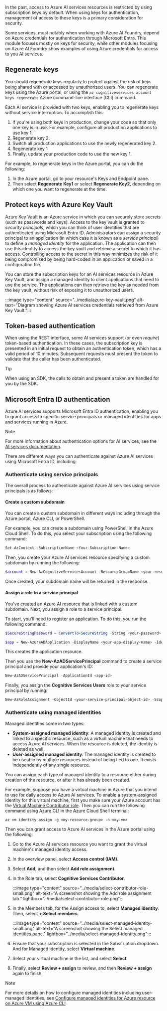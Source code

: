 In the past, access to Azure AI services resources is restricted by using subscription keys by default. When using keys for authentication, management of access to these keys is a primary consideration for security.

Some services, most notably when working with Azure AI Foundry, depend on Azure credentials for authentication through Microsoft Entra. This module focuses mostly on keys for security, while other modules focusing on Azure AI Foundry show examples of using Azure credentials for access to you AI services.

## Regenerate keys

You should regenerate keys regularly to protect against the risk of keys being shared with or accessed by unauthorized users. You can regenerate keys using the Azure portal, or using the `az cognitiveservices account keys regenerate` Azure command-line interface (CLI) command.

Each AI service is provided with two keys, enabling you to regenerate keys without service interruption. To accomplish this:

1. If you're using both keys in production, change your code so that only one key is in use. For example, configure all production applications to use key 1.
1. Regenerate key 2.
1. Switch all production applications to use the newly regenerated key 2.
1. Regenerate key 1
1. Finally, update your production code to use the new key 1.

For example, to regenerate keys in the Azure portal, you can do the following:

1. In the Azure portal, go to your resource's Keys and Endpoint pane.
1. Then select **Regenerate Key1** or select **Regenerate Key2**, depending on which one you want to regenerate at the time.

## Protect keys with Azure Key Vault

Azure Key Vault is an Azure service in which you can securely store secrets (such as passwords and keys). Access to the key vault is granted to *security principals*, which you can think of user identities that are authenticated using Microsoft Entra ID. Administrators can assign a security principal to an application (in which case it is known as a *service principal*) to define a *managed identity* for the application. The application can then use this identity to access the key vault and retrieve a secret to which it has access. Controlling access to the secret in this way minimizes the risk of it being compromised by being hard-coded in an application or saved in a configuration file.

You can store the subscription keys for an AI services resource in Azure Key Vault, and assign a managed identity to client applications that need to use the service. The applications can then retrieve the key as needed from the key vault, without risk of exposing it to unauthorized users.

:::image type="content" source="../media/azure-key-vault.png" alt-text="Diagram showing Azure AI services credentials retrieved from Azure Key Vault.":::

## Token-based authentication

When using the REST interface, some AI services support (or even *require*) token-based authentication. In these cases, the subscription key is presented in an initial request to obtain an authentication token, which has a valid period of 10 minutes. Subsequent requests must present the token to validate that the caller has been authenticated.

> [!TIP]
> When using an SDK, the calls to obtain and present a token are handled for you by the SDK.

## Microsoft Entra ID authentication

Azure AI services supports Microsoft Entra ID authentication, enabling you to grant access to specific service principals or managed identities for apps and services running in Azure.

> [!NOTE]
> For more information about authentication options for AI services, see the [AI services documentation](/azure/ai-services/authentication).

There are different ways you can authenticate against Azure AI services using Microsoft Entra ID, including:

### Authenticate using service principals

The overall process to authenticate against Azure AI services using service principals is as follows:

#### Create a custom subdomain
You can create a custom subdomain in different ways including through the Azure portal, Azure CLI, or PowerShell.

For example, you can create a subdomain using PowerShell in the Azure Cloud Shell. To do this, you select your subscription using the following command:

```powershell
Set-AzContext -SubscriptionName <Your-Subscription-Name>
````

Then, you create your Azure AI services resource specifying a custom subdomain by running the following:

```powershell
$account = New-AzCognitiveServicesAccount -ResourceGroupName <your-resource-group-name> -name <your-account-name> -Type <your-account-type> -SkuName <your-sku-type> -Location <your-region> -CustomSubdomainName <your-unique-subdomain-name>
```

Once created, your subdomain name will be returned in the response.

#### Assign a role to a service principal

You've created an Azure AI resource that is linked with a custom subdomain. Next, you assign a role to a service principal.

To start, you'll need to register an application. To do this, you run the following command:

```powershell
$SecureStringPassword = ConvertTo-SecureString -String <your-password> -AsPlainText -Force

$app = New-AzureADApplication -DisplayName <your-app-display-name> -IdentifierUris <your-app-uris> -PasswordCredentials $SecureStringPassword
```

This creates the application resource.

Then you use the **New-AzADServicePrincipal** command to create a service principal and provide your application's ID:

```powershell
New-AzADServicePrincipal -ApplicationId <app-id>
```

Finally, you assign the **Cognitive Services Users** role to your service principal by running:

```powershell
New-AzRoleAssignment -ObjectId <your-service-principal-object-id> -Scope <account-id> -RoleDefinitionName "Cognitive Services User"
```

### Authenticate using managed identities

Managed identities come in two types:

- **System-assigned managed identity**: A managed identity is created and linked to a specific resource, such as a virtual machine that needs to access Azure AI services. When the resource is deleted, the identity is deleted as well.
- **User-assigned managed identity**: The managed identity is created to be useable by multiple resources instead of being tied to one. It exists independently of any single resource.

You can assign each type of managed identity to a resource either during creation of the resource, or after it has already been created.

For example, suppose you have a virtual machine in Azure that you intend to use for daily access to Azure AI services. To enable a system-assigned identity for this virtual machine, first you make sure your Azure account has the [Virtual Machine Contributor role](/azure/role-based-access-control/built-in-roles).  Then you can run the following command using Azure CLI in the Azure Cloud Shell terminal:

```azurecli
az vm identity assign -g <my-resource-group> -n <my-vm>
```

Then you can grant access to Azure AI services in the Azure portal using the following:

1. Go to the Azure AI services resource you want to grant the virtual machine's managed identity access.
1. In the overview panel, select **Access control (IAM)**.
1. Select **Add**, and then select **Add role assignment**.
1. In the Role tab, select **Cognitive Services Contributor**.

    :::image type="content" source="../media/select-contributor-role-small.png" alt-text="A screenshot showing the Add role assignment tab." lightbox="../media/select-contributor-role.png":::

1. In the Members tab, for the Assign access to, select **Managed identity**. Then, select **+ Select members**.

    :::image type="content" source="../media/select-managed-identity-small.png" alt-text="A screenshot showing the Select managed identities pane." lightbox="../media/select-managed-identity.png":::

1. Ensure that your subscription is selected in the Subscription dropdown. And for Managed identity, select **Virtual machine**.
1. Select your virtual machine in the list, and select **Select**.
1. Finally, select **Review + assign** to review, and then **Review + assign** again to finish.

> [!NOTE]
> For more details on how to configure managed identities including user-managed identities, see [Configure managed identities for Azure resource on Azure VM using Azure CLI](/azure/active-directory/managed-identities-azure-resources/qs-configure-cli-windows-vm)
